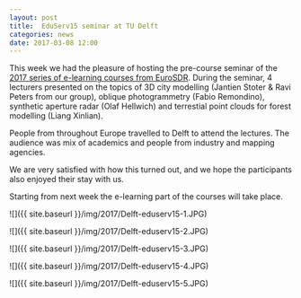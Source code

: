 ```yaml
---
layout: post
title:  EduServ15 seminar at TU Delft
categories: news
date: 2017-03-08 12:00
---
```


This week we had the pleasure of hosting the pre-course seminar of the [2017 series of e-learning courses from EuroSDR](http://www.eurosdr.net/education/current). 
During the seminar, 4 lecturers presented on the topics of 3D city modelling (Jantien Stoter & Ravi Peters from our group), oblique photogrammetry (Fabio Remondino), synthetic aperture radar (Olaf Hellwich) and terrestial point clouds for forest modelling (Liang Xinlian).

People from throughout Europe travelled to Delft to attend the lectures. The audience was mix of academics and people from industry and mapping agencies.

We are very satisfied with how this turned out, and we hope the participants also enjoyed their stay with us.

Starting from next week the e-learning part of the courses will take place.

![]({{ site.baseurl }}/img/2017/Delft-eduserv15-1.JPG)

![]({{ site.baseurl }}/img/2017/Delft-eduserv15-2.JPG)

![]({{ site.baseurl }}/img/2017/Delft-eduserv15-3.JPG)

![]({{ site.baseurl }}/img/2017/Delft-eduserv15-4.JPG)

![]({{ site.baseurl }}/img/2017/Delft-eduserv15-5.JPG)